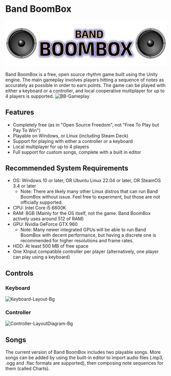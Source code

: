 # Band BoomBox
![Band BoomBox Logo](Assets/StreamingAssets/Icons/Deck-Logo.png)

Band BoomBox is a free, open source rhythm game built using the Unity engine. The main gameplay involves players hitting a sequence of notes as accurately as possible in order to earn points. The game can be played with either a keyboard or a controller, and local cooperative multiplayer for up to 4 players is supported.
![BB-Gameplay](https://github.com/thomeval/BandBoomBox/assets/11618454/0c38179f-d922-49c8-b332-e64835292d9e)

## Features
- Completely free (as in "Open Source Freedom", not "Free To Play but Pay To Win")
- Playable on Windows, or Linux (including Steam Deck)
- Support for playing with either a controller or a keyboard
- Local multiplayer for up to 4 players
- Full support for custom songs, complete with a built in editor
  
## Recommended System Requirements
- OS: Windows 10 or later, OR Ubuntu Linux 22.04 or later, OR SteamOS 3.4 or later
  - Note: There are likely many other Linux distros that can run Band BoomBox without issue. Feel free to experiment, but those are not officially supported.
- CPU: Intel Core i5 6600K
- RAM: 8GB (Mainly for the OS itself, not the game. Band BoomBox actively uses around 512 of RAM)
- GPU: Nvidia GeForce GTX 960
  - Note: Many newer integrated GPUs will be able to run Band BoomBox with decent performance, but having a discrete one is recommended for higher resolutions and frame rates.
- HDD: At least 500 MB of free space
- One XInput compatible controller per player (alternatively, one player can play using a keyboard)

## Controls
### Keyboard
![Keyboard-Layout-Bg](https://github.com/thomeval/BandBoomBox/assets/11618454/0586b62a-4efe-4a85-a3bc-97dea9e24aab)

### Controller
![Controller-LayoutDiagram-Bg](https://github.com/thomeval/BandBoomBox/assets/11618454/ca4d5b13-bbf6-475e-a504-61fef24b1aae)

## Songs
The current version of Band BoomBox includes two playable songs. More songs can be added by using the built-in editor to import audio files (.mp3, .ogg and .flac formats are supported), then composing note sequences for them (called Charts).
